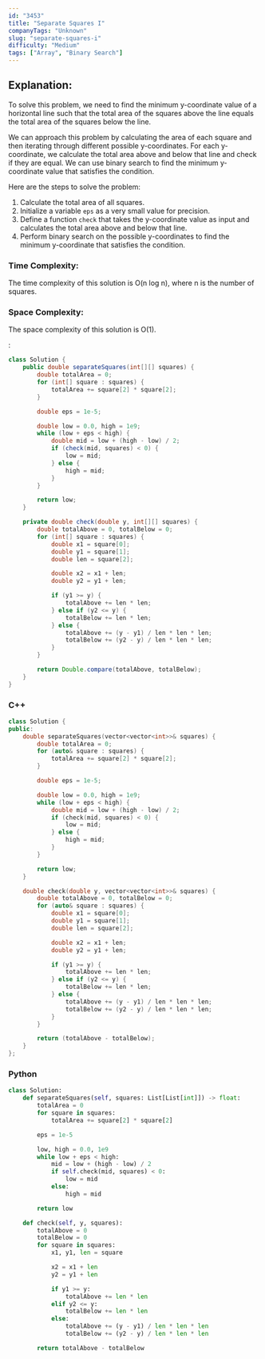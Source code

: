 ```yaml
---
id: "3453"
title: "Separate Squares I"
companyTags: "Unknown"
slug: "separate-squares-i"
difficulty: "Medium"
tags: ["Array", "Binary Search"]
---
```


## Explanation:
To solve this problem, we need to find the minimum y-coordinate value of a horizontal line such that the total area of the squares above the line equals the total area of the squares below the line.

We can approach this problem by calculating the area of each square and then iterating through different possible y-coordinates. For each y-coordinate, we calculate the total area above and below that line and check if they are equal. We can use binary search to find the minimum y-coordinate value that satisfies the condition.

Here are the steps to solve the problem:
1. Calculate the total area of all squares.
2. Initialize a variable `eps` as a very small value for precision.
3. Define a function `check` that takes the y-coordinate value as input and calculates the total area above and below that line.
4. Perform binary search on the possible y-coordinates to find the minimum y-coordinate that satisfies the condition.

### Time Complexity:
The time complexity of this solution is O(n log n), where n is the number of squares.

### Space Complexity:
The space complexity of this solution is O(1).

:

```java
class Solution {
    public double separateSquares(int[][] squares) {
        double totalArea = 0;
        for (int[] square : squares) {
            totalArea += square[2] * square[2];
        }

        double eps = 1e-5;

        double low = 0.0, high = 1e9;
        while (low + eps < high) {
            double mid = low + (high - low) / 2;
            if (check(mid, squares) < 0) {
                low = mid;
            } else {
                high = mid;
            }
        }

        return low;
    }

    private double check(double y, int[][] squares) {
        double totalAbove = 0, totalBelow = 0;
        for (int[] square : squares) {
            double x1 = square[0];
            double y1 = square[1];
            double len = square[2];

            double x2 = x1 + len;
            double y2 = y1 + len;

            if (y1 >= y) {
                totalAbove += len * len;
            } else if (y2 <= y) {
                totalBelow += len * len;
            } else {
                totalAbove += (y - y1) / len * len * len;
                totalBelow += (y2 - y) / len * len * len;
            }
        }

        return Double.compare(totalAbove, totalBelow);
    }
}
```

### C++
```cpp
class Solution {
public:
    double separateSquares(vector<vector<int>>& squares) {
        double totalArea = 0;
        for (auto& square : squares) {
            totalArea += square[2] * square[2];
        }

        double eps = 1e-5;

        double low = 0.0, high = 1e9;
        while (low + eps < high) {
            double mid = low + (high - low) / 2;
            if (check(mid, squares) < 0) {
                low = mid;
            } else {
                high = mid;
            }
        }

        return low;
    }

    double check(double y, vector<vector<int>>& squares) {
        double totalAbove = 0, totalBelow = 0;
        for (auto& square : squares) {
            double x1 = square[0];
            double y1 = square[1];
            double len = square[2];

            double x2 = x1 + len;
            double y2 = y1 + len;

            if (y1 >= y) {
                totalAbove += len * len;
            } else if (y2 <= y) {
                totalBelow += len * len;
            } else {
                totalAbove += (y - y1) / len * len * len;
                totalBelow += (y2 - y) / len * len * len;
            }
        }

        return (totalAbove - totalBelow);
    }
};
```

### Python
```python
class Solution:
    def separateSquares(self, squares: List[List[int]]) -> float:
        totalArea = 0
        for square in squares:
            totalArea += square[2] * square[2]

        eps = 1e-5

        low, high = 0.0, 1e9
        while low + eps < high:
            mid = low + (high - low) / 2
            if self.check(mid, squares) < 0:
                low = mid
            else:
                high = mid

        return low

    def check(self, y, squares):
        totalAbove = 0
        totalBelow = 0
        for square in squares:
            x1, y1, len = square

            x2 = x1 + len
            y2 = y1 + len

            if y1 >= y:
                totalAbove += len * len
            elif y2 <= y:
                totalBelow += len * len
            else:
                totalAbove += (y - y1) / len * len * len
                totalBelow += (y2 - y) / len * len * len

        return totalAbove - totalBelow
```